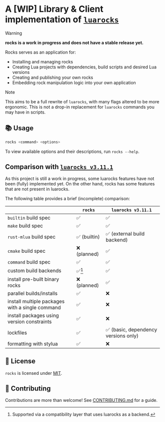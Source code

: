 # A [WIP] Library & Client implementation of [`luarocks`](https://github.com/luarocks/luarocks)

> [!WARNING]
>
> **rocks is a work in progress
> and does not have a stable release yet.**

Rocks serves as an application for:
- Installing and managing rocks
- Creating Lua projects with dependencies, build scripts and desired Lua versions
- Creating and publishing your own rocks
- Embedding rock manipulation logic into your own application

> [!NOTE]
> This aims to be a full rewrite of `luarocks`, with many flags altered to be more
> ergonomic. This is not a drop-in replacement for `luarocks` commands you may have in scripts.

## :books: Usage

```sh
rocks <command> <options>
```

To view available options and their descriptions, run `rocks --help`.

## Comparison with [`luarocks v3.11.1`](https://github.com/luarocks/luarocks)

As this project is still a work in progress, some luarocks features
have not been (fully) implemented yet.
On the other hand, rocks has some features that are not present in luarocks.

The following table provides a brief (incomplete) comparison:

|                                                 | `rocks`                      | `luarocks v3.11.1` |
| ---                                             | ---                          | ---                |
| `builtin` build spec                            | :white_check_mark:           | :white_check_mark: |
| `make` build spec                               | :white_check_mark:           | :white_check_mark: |
| `rust-mlua` build spec                          | :white_check_mark: (builtin) | :white_check_mark: (external build backend) |
| `cmake` build spec                              | :x: (planned)                | :white_check_mark: |
| `command` build spec                            | :white_check_mark:           | :white_check_mark: |
| custom build backends                           | :white_check_mark:[^1]       | :white_check_mark: |
| install pre-built binary rocks                  | :x: (planned)                | :white_check_mark: |
| parallel builds/installs                        | :white_check_mark:           | :x:                |
| install multiple packages with a single command | :white_check_mark:           | :x:                |
| install packages using version constraints      | :white_check_mark:           | :x:                |
| lockfiles                                       | :white_check_mark:           | :white_check_mark: (basic, dependency versions only) |
| formatting with stylua                          | :white_check_mark:           | :x:                |

[^1]: Supported via a compatibility layer that uses luarocks as a backend.

## :book: License

`rocks` is licensed under [MIT](./LICENSE).

## :green_heart: Contributing

Contributions are more than welcome!
See [CONTRIBUTING.md](./CONTRIBUTING.md) for a guide.
